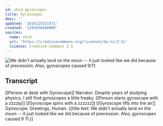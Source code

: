 ```yaml
---
id: xkcd.gyroscopes
title: Gyroscopes
desc: ''
updated: '1616125521571'
created: '1193036400000'
sources:
  name: xkcd
  url: 'https://creativecommons.org/licenses/by-nc/2.5/'
  license: Creative Commons 2.5
---
```

![We didn't actually land on the moon -- it just looked like we did because of precession.  Also, gyroscopes caused 9/11.](https://imgs.xkcd.com/comics/gyroscopes.png)

## Transcript
[[Person at desk with Gyroscope]]
Narrator: Despite years of studying physics, I still find gyroscopes a little freaky.
[[Person starts gyroscope with a zzzzip]]
[[Gyroscope spins with a zzzzzz]]
[[Gyroscope lifts into the air]]
Gyroscope: Greetings, Human.
{{title text: We didn't actually land on the moon -- it just looked like we did because of precession.  Also, gyroscopes caused 9
11.}}
